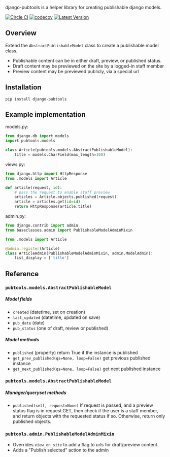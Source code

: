 django-pubtools is a helper library for creating publishable django models.

[![Circle CI](https://circleci.com/gh/gregplaysguitar/django-pubtools.svg?style=svg)](https://circleci.com/gh/gregplaysguitar/django-pubtools)
[![codecov](https://codecov.io/gh/gregplaysguitar/django-pubtools/branch/master/graph/badge.svg)](https://codecov.io/gh/gregplaysguitar/django-pubtools)
[![Latest Version](https://img.shields.io/pypi/v/django-pubtools.svg?style=flat)](https://pypi.python.org/pypi/django-pubtools/)

## Overview

Extend the `AbstractPublishableModel` class to create a publishable model class.

- Publishable content can be in either draft, preview, or published status.
- Draft content may be previewed on the site by a logged-in staff member
- Preview content may be previewed publicly, via a special url


## Installation

    pip install django-pubtools


## Example implementation

models.py:

```python
from django.db import models
import pubtools.models

class Article(pubtools.models.AbstractPublishableModel):
    title = models.CharField(max_length=100)
```

views.py:

```python
from django.http import HttpResponse
from .models import Article

def article(request, id):
    # pass the request to enable staff preview
    articles = Article.objects.published(request)
    article = articles.get(id=id)
    return HttpResponse(article.title)
```

admin.py:

```python
from django.contrib import admin
from baseclasses.admin import PublishableModelAdminMixin

from .models import Article

@admin.register(Article)
class ArticleAdmin(PublishableModelAdminMixin, admin.ModelAdmin):
    list_display = ['title']
```

## Reference

### `pubtools.models.AbstractPublishableModel`

##### Model fields

- `created` (datetime, set on creation)
- `last_updated` (datetime, updated on save)
- `pub_date` (date)
- `pub_status` (one of draft, review or published)

##### Model methods

- `published` (property) return True if the instance is published
- `get_prev_published(qs=None, loop=False)` get previous published instance
- `get_next_published(qs=None, loop=False)` get next published instance

### `pubtools.models.AbstractPublishableModel`

##### Manager/queryset methods

- `published(self, request=None)` If request is passed, and a preview status
  flag is in request.GET, then check if the user is a staff member, and
  return objects with the requested status if so. Otherwise, return only
  published objects.

### `pubtools.admin.PublishableModelAdminMixin`

- Overrides `view_on_site` to add a flag to urls for draft/preview content.
- Adds a "Publish selected" action to the admin
